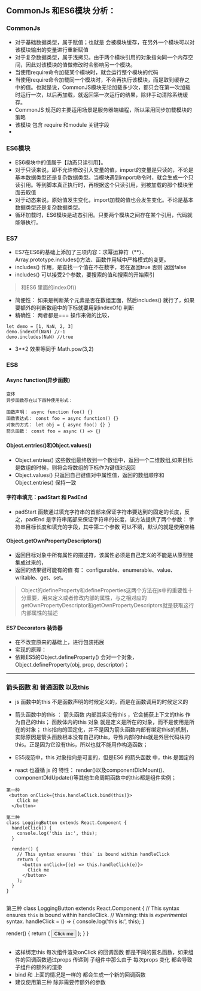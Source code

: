 ## CommonJs 和ES6模块 分析：
### CommonJs
* 对于基础数据类型，属于赋值；也就是 会被模块缓存，在另外一个模块可以对该模块输出的变量进行重新赋值
* 对于复杂数据类型，属于浅拷贝。由于两个模块引用的对象指向同一个内存空间，因此对该模块的值做修改时会影响另一个模块。
* 当使用require命令加载某个模块时，就会运行整个模块的代码
* 当使用require命令加载同一个模块时，不会再执行该模块，而是取到缓存之中的值。也就是说，CommonJS模块无论加载多少次，都只会在第一次加载时运行一次，以后再加载，就返回第一次运行的结果，除非手动清除系统缓存。
* CommonJS 规范的主要适用场景是服务器端编程，所以采用同步加载模块的策略
* 该模块 包含 require 和module 关键字段
* 


### ES6模块
* ES6模块中的值属于【动态只读引用】。
* 对于只读来说，即不允许修改引入变量的值，import的变量是只读的，不论是基本数据类型还是复杂数据类型。当模块遇到import命令时，就会生成一个只读引用。等到脚本真正执行时，再根据这个只读引用，到被加载的那个模块里面去取值
* 对于动态来说，原始值发生变化，import加载的值也会发生变化。不论是基本数据类型还是复杂数据类型。
* 循环加载时，ES6模块是动态引用。只要两个模块之间存在某个引用，代码就能够执行。


### ES7
* ES7在ES6的基础上添加了三项内容：求幂运算符（**）、Array.prototype.includes()方法、函数作用域中严格模式的变更。
* includes() 作用，是查找一个值在不在数字，若在返回true 否则 返回false
* includes() 可以接受2个参数，要搜索的值和搜索的开始索引
>  和ES6 里面的indexOf()
* 简便性： 如果是判断某个元素是否在数组里面，然后includes() 就行了，如果要额外的判断数组中的下标就要用到indexOf() 判断
* 精确性： 两者都是=== 操作来做的比较，

```
let demo = [1, NaN, 2, 3]
demo.indexOf(NaN) //-1
demo.includes(NaN) //true

```
* 3**2  效果等同于 Math.pow(3,2)


### ES8 
#### Async function(异步函数)

```
变体
异步函数存在以下四种使用形式：

函数声明： async function foo() {}
函数表达式： const foo = async function() {}
对象的方式： let obj = { async foo() {} }
箭头函数： const foo = async () => {}
```

#### Object.entries()和Object.values()
* Object.entries() 这些数组最终放到一个数组中，返回一个二维数组,如果目标是数组的时候，则将会将数组的下标作为键值对返回
* Object.values() 只返回自己键值对中属性值，返回的数组顺序和 Object.entries() 保持一致

#### 字符串填充：padStart 和 PadEnd
* padStart 函数通过填充字符串的首部来保证字符串要达到的固定的长度，反之，padEnd 是字符串尾部来保证字符串的长度，该方法提供了两个参数：
字符串目标长度和填充的字段，其中第二个参数 可以不填，默认的就是使用空格


#### Object.getOwnPropertyDescriptors()
* 返回目标对象中所有属性的描述符，该属性必须是自己定义的不能是从原型链集成过来的，
* 返回的结果键可能有的值 有： configurable、enumerable、value、writable、get、set。


> Object的defineProperty和defineProperties这两个方法在js中的重要性十分重要，用来定义或者修改内部的属性，与之相对应的getOwnPropertyDescriptor和getOwnPropertyDescriptors就是获取这行内部属性的描述


#### ES7 Decorators 装饰器
* 在不改变原来的基础上，进行包装拓展
* 实现的原理：
* 依赖ES5的Object.defineProperty() 会对一个对象，Object.defineProperty(obj, prop, descriptor)；

----




### 箭头函数 和 普通函数  以及this

* js 函数中的this 不是函数声明的时候定义的，而是在函数调用的时候定义的

* 箭头函数中的this ：
 箭头函数 内部其实没有this ，它会捕获上下文的this 作为自己的this；
 函数体内的this 对象 就是定义是所在的对象，而不是使用是所在的对象；
 this指向的固定化，并不是因为箭头函数内部有绑定this的机制，实际原因是箭头函数根本没有自己的this，导致内部的this就是外层代码块的this。正是因为它没有this，所以也就不能用作构造函数；

* ES5规范中，this 对象指向是可变的，但是ES6 的箭头函数 中，this 是固定的


* react 也遵循 js 的 特性：  render()以及componentDIdMount()、componentDIdUpdate()等其他生命周期函数中的this都是组件实例；




```
第一种
 <button onClick={this.handleClick.bind(this)}>
    Click me
  </button>
```

```
第二种
class LoggingButton extends React.Component {
  handleClick() {
    console.log('this is:', this);
  }

  render() {
    // This syntax ensures `this` is bound within handleClick
    return (
      <button onClick={(e) => this.handleClick(e)}>
        Click me
      </button>
    );
  }
}


```
第三种
class LoggingButton extends React.Component {
  // This syntax ensures `this` is bound within handleClick.
  // Warning: this is *experimental* syntax.
  handleClick = () => {
    console.log('this is:', this);
  }

  render() {
    return (
      <button onClick={this.handleClick}>
        Click me
      </button>
    );
  }
}


```

```
   * 这样绑定this 每次组件渲染onClick 的回调函数 都是不同的匿名函数，如果组件的回调函数通过props 传递到 子组件中那么由于 每次props 变化 都会导致 子组件的额外的渲染
   * bind 和 上面的情况是一样的 都会生成一个新的回调函数
   * 建议使用第三种 除非需要传额外的参数



